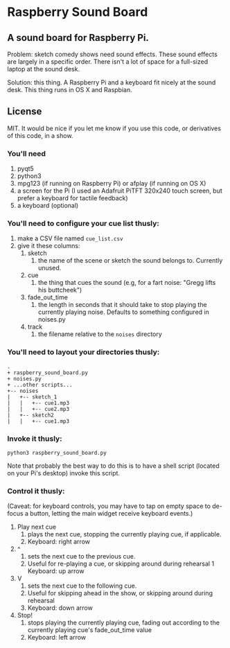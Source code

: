 # Raspberry Sound Board

## A sound board for Raspberry Pi.

Problem: sketch comedy shows need sound effects. These sound effects are largely in a specific order. There isn't a lot of space for a full-sized laptop at the sound desk. 

Solution: this thing. A Raspberry Pi and a keyboard fit nicely at the sound desk. This thing runs in OS X and Raspbian.

## License

MIT. It would be nice if you let me know if you use this code, or derivatives of this code, in a show.

### You'll need
1. pyqt5
1. python3
1. mpg123 (if running on Raspberry Pi) or afplay (if running on OS X)
1. a screen for the Pi (I used an Adafruit PiTFT 320x240 touch screen, but prefer a keyboard for tactile feedback)
1. a keyboard (optional)

### You'll need to configure your cue list thusly:
1. make a CSV file named `cue_list.csv`
1. give it these columns:
   1. sketch
      1. the name of the scene or sketch the sound belongs to. Currently unused.
   1. cue
      1. the thing that cues the sound (e.g, for a fart noise: "Gregg lifts his buttcheek")
   1. fade_out_time
      1. the length in seconds that it should take to stop playing the currently playing noise. Defaults to something configured in noises.py
   1. track  
      1. the filename relative to the `noises` directory

### You'll need to layout your directories thusly:
```
.
+ raspberry_sound_board.py
+ noises.py
+ ...other scripts...
+-- noises
|   +-- sketch_1
|   |   +-- cue1.mp3
|   |   +-- cue2.mp3
|   +-- sketch2
|   |   +-- cue1.mp3
```

### Invoke it thusly:
```
python3 raspberry_sound_board.py
```
Note that probably the best way to do this is to have a shell script (located on your Pi's desktop) invoke this script.

### Control it thusly:
(Caveat: for keyboard controls, you may have to tap on empty space to de-focus a button, letting the main widget receive keyboard events.)
1. Play next cue
   1. plays the next cue, stopping the currently playing cue, if applicable.
   1. Keyboard: right arrow
1. ^
   1. sets the next cue to the previous cue. 
   1. Useful for re-playing a cue, or skipping around during rehearsal
   1 Keyboard: up arrow
1. V
   1. sets the next cue to the following cue.
   1. Useful for skipping ahead in the show, or skipping around during rehearsal
   1. Keyboard: down arrow
1. Stop!
   1. stops playing the currently playing cue, fading out according to the currently playing cue's fade_out_time value
   1. Keyboard: left arrow
